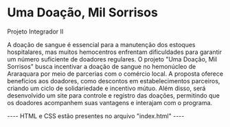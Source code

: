 # Uma Doação, Mil Sorrisos
Projeto Integrador II 



A doação de sangue é essencial para a manutenção dos estoques hospitalares, mas muitos hemocentros enfrentam dificuldades para garantir um número suficiente de doadores regulares. O projeto "Uma Doação, Mil Sorrisos" busca incentivar a doação de sangue no hemonúcleo de Araraquara por meio de parcerias com o comércio local. A proposta oferece benefícios aos doadores, como descontos em estabelecimentos parceiros, criando um ciclo de solidariedade e incentivo mútuo. Além disso, será desenvolvido um site para controle e registro das doações, permitindo que os doadores acompanhem suas vantagens e interajam com o programa.


---- HTML e CSS estão presentes no arquivo "index.html" ----
